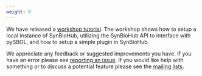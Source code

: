 ```yaml
---
weight: 0
---
```

We have released a [workshop tutorial](https://github.com/SynBioHub/synbiohub3/wiki/Workshop-Instructions). The workshop shows how to setup a local instance of SynBioHub, utilizing the SynBioHub API to interface with pySBOL, and how to setup a simple plugin in SynBioHub.

We appreciate any feedback or suggested improvements you have. If you have an error please see [reporting an issue](/4_get%20involved/report%20an%20issue). If you would like help with something or to discuss a potential feature please see the [mailing lists](/4_get%20involved/mailing%20lists).